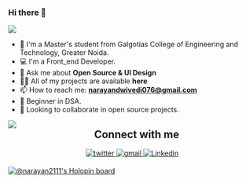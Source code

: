 ### Hi there 👋



<img src="https://komarev.com/ghpvc/?username=narayan2111&style=plastic"/>
<!--
**narayan2111/narayan2111** is a ✨ _special_ ✨ repository because its `README.md` (this file) appears on your GitHub profile.

Here's something about me:

<!--**- 🔭 I’m currently working on ...-->
- 🏫 I'm a Master's student from Galgotias College of Engineering and Technology, Greater Noida.
- 💻 I'm a Front_end Developer.
- 💬 Ask me about **Open Source & UI Design**
- 👨‍💻 All of my projects are available **here**
- 📫 How to reach me: **narayandwivedi076@gmail.com**
- 🌱 Beginner in DSA. 
- 👯 Looking to collaborate in open source projects.
<!-- 💬 Ask me about -->

<img align="left" src="https://github-readme-stats.vercel.app/api?username=narayan2111&count_private=true&hide_border=false&show_icons=true" />

<h2 align="center" >Connect with me</h2>
<div align="center">
</a>
<a href="https://twitter.com/Narayan80194026" target="_blank">
<img src=https://img.shields.io/badge/twitter-%2300acee.svg?&style=for-the-badge&logo=twitter&logoColor=white alt=twitter style="margin-bottom: 5px;" />
</a>
<a href="mailto:narayandwivedi076@gmail.com?hl=en" target="_blank">
<img src=https://img.shields.io/badge/gmail-%23DC493C.svg?&style=for-the-badge&logo=gmail&logoColor=white alt=gmail style="margin-bottom: 5px;" />
</a> 
<a href="https://www.linkedin.com/in/narayan2111/" target="_blank">
<img src=https://img.shields.io/badge/linkedin-%231E77B5.svg?&style=for-the-badge&logo=linkedin&logoColor=white alt=Linkedin style="margin-bottom: 5px;" />
</a>

</div>

<!-- 😄 Pronouns: ...--->
[![@narayan2111's Holopin board](https://holopin.io/api/user/board?user=narayan2111)](https://holopin.io/@narayan2111)
